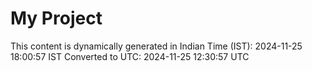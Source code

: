 # My Project

This content is dynamically generated in Indian Time (IST): 2024-11-25 18:00:57 IST
Converted to UTC: 2024-11-25 12:30:57 UTC
